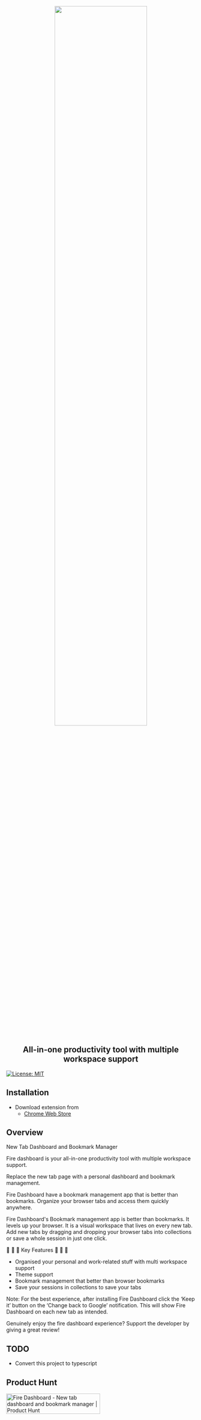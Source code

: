 <p align="center">
  <img src="https://github.com/deeppatel234/fire-dashboard/blob/main/store-assets/Fire%20dashboard%20Title.png?raw=true" width="70%"/>
</p>

<h2 align="center">All-in-one productivity tool with multiple workspace support</h2>

[![License: MIT](https://img.shields.io/badge/License-MIT-yellow.svg)](https://opensource.org/licenses/MIT)

## Installation

- Download extension from
    - [Chrome Web Store](https://chrome.google.com/webstore/detail/fire-dashboard/ljpgbnpckoolgelpcbpfcafklbpkodeg)


## Overview

New Tab Dashboard and Bookmark Manager

Fire dashboard is your all-in-one productivity tool with multiple workspace support.

Replace the new tab page with a personal dashboard and bookmark management.

Fire Dashboard have a bookmark management app that is better than bookmarks. Organize your browser tabs and access them quickly anywhere.

Fire Dashboard's Bookmark management app is better than bookmarks. It levels up your browser. It is a visual workspace that lives on every new tab. Add new tabs by dragging and dropping your browser tabs into collections or save a whole session in just one click. 

 🌟  🌟  🌟  Key Features  🌟  🌟  🌟

- Organised your personal and work-related stuff with multi workspace support
- Theme support
- Bookmark management that better than browser bookmarks
- Save your sessions in collections to save your tabs

Note: For the best experience, after installing Fire Dashboard click the ‘Keep it’ button on the ‘Change back to Google’ notification. This will show Fire Dashboard on each new tab as intended. 

Genuinely enjoy the fire dashboard experience? Support the developer by giving a great review!

## TODO

- Convert this project to typescript


## Product Hunt

<a href="https://www.producthunt.com/posts/fire-dashboard?utm_source=badge-featured&utm_medium=badge&utm_souce=badge-fire-dashboard" target="_blank"><img src="https://api.producthunt.com/widgets/embed-image/v1/featured.svg?post_id=332231&theme=light" alt="Fire Dashboard - New tab dashboard and bookmark manager | Product Hunt" style="width: 250px; height: 54px;" width="250" height="54" /></a>
